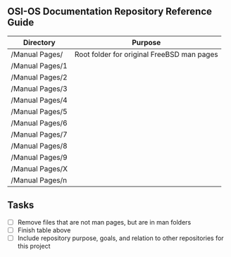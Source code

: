 OSI-OS Documentation Repository Reference Guide
-----------------------------------------------

Directory       | Purpose
--------------- | ---------------
/Manual Pages/  | Root folder for original FreeBSD man pages
/Manual Pages/1 |
/Manual Pages/2 |
/Manual Pages/3 |
/Manual Pages/4 |
/Manual Pages/5 |
/Manual Pages/6 |
/Manual Pages/7 |
/Manual Pages/8 |
/Manual Pages/9 |
/Manual Pages/X |
/Manual Pages/n |

Tasks
-----
- [ ] Remove files that are not man pages, but are in man folders
- [ ] Finish table above
- [ ] Include repository purpose, goals, and relation to other repositories for this project